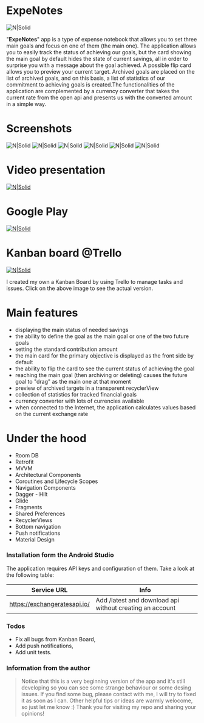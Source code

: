 # ExpeNotes
![N|Solid](https://i.imgur.com/p0OFYLk.png)

"**ExpeNotes**" app is a type of expense notebook that allows you to set three main goals and focus on one of them (the main one). The application allows you to easily track the status of achieving our goals, but the card showing the main goal by default hides the state of current savings, all in order to surprise you with a message about the goal achieved. A possible flip card allows you to preview your current target. Archived goals are placed on the list of archived goals, and on this basis, a list of statistics of our commitment to achieving goals is created.The functionalities of the application are complemented by a currency converter that takes the current rate from the open api and presents us with the converted amount in a simple way.

# Screenshots

![N|Solid](https://i.imgur.com/Rq46t0K.jpg) ![N|Solid](https://i.imgur.com/N8Psokr.jpg) ![N|Solid](https://i.imgur.com/dNqh41n.jpg) ![N|Solid](https://i.imgur.com/unYaHm8.jpg)
![N|Solid](https://i.imgur.com/RDN3aJu.jpg) ![N|Solid](https://i.imgur.com/ZLn5sDA.jpg)

# Video presentation
[![N|Solid](https://i.imgur.com/w5o25k0.png)](https://youtu.be/eSRNGaAiaSY)

# Google Play
[![N|Solid](https://imgur.com/a/k6YNJgG)](https://play.google.com/store/apps/details?id=pakiet.arkadiuszzimny.expenotes_v1)

# Kanban board @Trello

[![N|Solid](https://i.imgur.com/VGzwEOj.jpg)](https://trello.com/b/ENO9bgo6/expenotes)

I created my own a Kanban Board by using Trello to manage tasks and issues. Click on the above image to see the actual version.

# Main features

  - displaying the main status of needed savings
  - the ability to define the goal as the main goal or one of the two future goals
  - setting the standard contribution amount
  - the main card for the primary objective is displayed as the front side by default
  - the ability to flip the card to see the current status of achieving the goal
  - reaching the main goal (then archiving or deleting) causes the future goal to "drag" as the main one at that moment
  - preview of archived targets in a transparent recyclerView
  - collection of statistics for tracked financial goals
  - currency converter with lots of currencies available
  - when connected to the Internet, the application calculates values based on the current exchange rate

# Under the hood

  - Room DB
  - Retrofit
  - MVVM
  - Architectural Components
  - Coroutines and Lifecycle Scopes
  - Navigation Components
  - Dagger - Hilt
  - Glide
  - Fragments
  - Shared Preferences
  - RecyclerViews
  - Bottom navigation
  - Push notifications
  - Material Design

### Installation form the Android Studio
The application requires API keys and configuration of them. Take a look at the following table:

| Service URL | Info |
| ------ | ------ |
| https://exchangeratesapi.io/ | Add /latest and download api without creating an account |

### Todos

- Fix all bugs from Kanban Board,
- Add push notifications,
- Add unit tests.

### Information from the author
> Notice that this is a very beginning version of the app and it's still developing
> so you can see some strange behaviour or some desing issues. 
> If you find some bug, please contact with me, I will try to fixed it as soon as I can.
> Other helpful tips or ideas are warmly welocome, so just let me know :)
> Thank you for visiting my repo and sharing your opinions!

